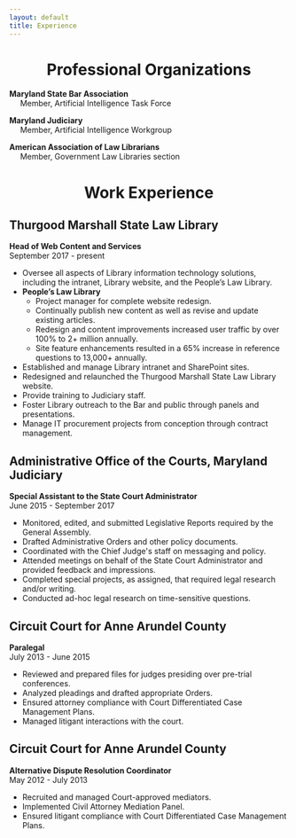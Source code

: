 ```yaml
---
layout: default
title: Experience
---
```


<h1 align="center">Professional Organizations</h1>

**Maryland State Bar Association**  
&nbsp;&nbsp;&nbsp;&nbsp;&nbsp;Member, Artificial Intelligence Task Force

**Maryland Judiciary**  
&nbsp;&nbsp;&nbsp;&nbsp;&nbsp;Member, Artificial Intelligence Workgroup

**American Association of Law Librarians**  
&nbsp;&nbsp;&nbsp;&nbsp;&nbsp;Member, Government Law Libraries section

<h1 align="center">Work Experience</h1>

## Thurgood Marshall State Law Library
**Head of Web Content and Services**  
September 2017 - present

- Oversee all aspects of Library information technology solutions, including the intranet, Library website, and the People’s Law Library.
- **People’s Law Library**
  - Project manager for complete website redesign.
  - Continually publish new content as well as revise and update existing articles.
  - Redesign and content improvements increased user traffic by over 100% to 2+ million annually.
  - Site feature enhancements resulted in a 65% increase in reference questions to 13,000+ annually.
- Established and manage Library intranet and SharePoint sites.
- Redesigned and relaunched the Thurgood Marshall State Law Library website.
- Provide training to Judiciary staff.
- Foster Library outreach to the Bar and public through panels and presentations.
- Manage IT procurement projects from conception through contract management.

## Administrative Office of the Courts, Maryland Judiciary
**Special Assistant to the State Court Administrator**  
June 2015 - September 2017

- Monitored, edited, and submitted Legislative Reports required by the General Assembly.
- Drafted Administrative Orders and other policy documents.
- Coordinated with the Chief Judge's staff on messaging and policy.
- Attended meetings on behalf of the State Court Administrator and provided feedback and impressions.
- Completed special projects, as assigned, that required legal research and/or writing.
- Conducted ad-hoc legal research on time-sensitive questions.

## Circuit Court for Anne Arundel County
**Paralegal**  
July 2013 - June 2015

- Reviewed and prepared files for judges presiding over pre-trial conferences.
- Analyzed pleadings and drafted appropriate Orders.
- Ensured attorney compliance with Court Differentiated Case Management Plans.
- Managed litigant interactions with the court.

## Circuit Court for Anne Arundel County
**Alternative Dispute Resolution Coordinator**  
May 2012 - July 2013

- Recruited and managed Court-approved mediators.
- Implemented Civil Attorney Mediation Panel.
- Ensured litigant compliance with Court Differentiated Case Management Plans.
